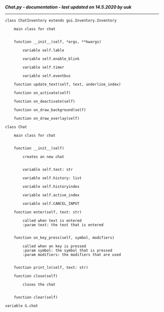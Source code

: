 ***Chat.py - documentation - last updated on 14.5.2020 by uuk***
___

    class ChatInventory extends gui.Inventory.Inventory
        
        main class for chat


        function __init__(self, *args, **kwargs)

            variable self.lable

            variable self.enable_blink

            variable self.timer

            variable self.eventbus

        function update_text(self, text, underline_index)

        function on_activate(self)

        function on_deactivate(self)

        function on_draw_background(self)

        function on_draw_overlay(self)

    class Chat
        
        main class for chat


        function __init__(self)
            
            creates an new chat


            variable self.text: str

            variable self.history: list

            variable self.historyindex

            variable self.active_index

            variable self.CANCEL_INPUT

        function enter(self, text: str)
            
            called when text is entered
            :param text: the text that is entered


        function on_key_press(self, symbol, modifiers)
            
            called when an key is pressed
            :param symbol: the symbol that is pressed
            :param modifiers: the modifiers that are used


        function print_ln(self, text: str)

        function close(self)
            
            closes the chat


        function clear(self)

    variable G.chat